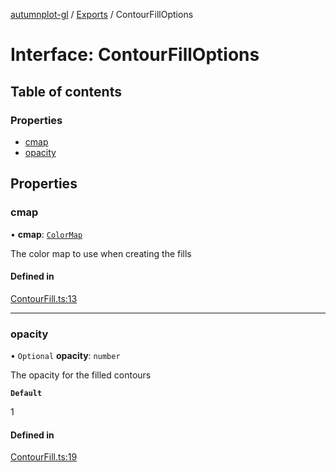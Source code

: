 [autumnplot-gl](../README.md) / [Exports](../modules.md) / ContourFillOptions

# Interface: ContourFillOptions

## Table of contents

### Properties

- [cmap](ContourFillOptions.md#cmap)
- [opacity](ContourFillOptions.md#opacity)

## Properties

### cmap

• **cmap**: [`ColorMap`](../classes/ColorMap.md)

The color map to use when creating the fills

#### Defined in

[ContourFill.ts:13](https://github.com/tsupinie/autumnplot-gl/blob/3306c37/src/ContourFill.ts#L13)

___

### opacity

• `Optional` **opacity**: `number`

The opacity for the filled contours

**`Default`**

1

#### Defined in

[ContourFill.ts:19](https://github.com/tsupinie/autumnplot-gl/blob/3306c37/src/ContourFill.ts#L19)
